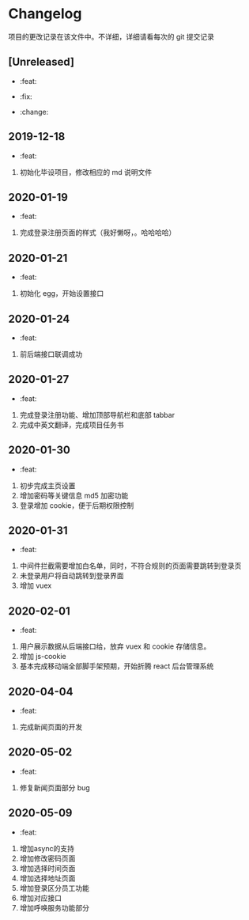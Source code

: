 # Changelog

项目的更改记录在该文件中。不详细，详细请看每次的 git 提交记录

## [Unreleased]

- :feat:

- :fix:

- :change:

## 2019-12-18

- :feat:

1. 初始化毕设项目，修改相应的 md 说明文件

## 2020-01-19

- :feat:

1. 完成登录注册页面的样式（我好懒呀，。哈哈哈哈）

## 2020-01-21

- :feat:

1. 初始化 egg，开始设置接口

## 2020-01-24

- :feat:

1. 前后端接口联调成功

## 2020-01-27

- :feat:

1. 完成登录注册功能、增加顶部导航栏和底部 tabbar
2. 完成中英文翻译，完成项目任务书

## 2020-01-30

- :feat:

1.  初步完成主页设置
2.  增加密码等关键信息 md5 加密功能
3.  登录增加 cookie，便于后期权限控制

## 2020-01-31

- :feat:

1. 中间件拦截需要增加白名单，同时，不符合规则的页面需要跳转到登录页
2. 未登录用户将自动跳转到登录界面
3. 增加 vuex

## 2020-02-01

- :feat:

1. 用户展示数据从后端接口给，放弃 vuex 和 cookie 存储信息。
2. 增加 js-cookie
3. 基本完成移动端全部脚手架预期，开始折腾 react 后台管理系统

## 2020-04-04

- :feat:

1. 完成新闻页面的开发

## 2020-05-02

- :feat:

1. 修复新闻页面部分 bug

## 2020-05-09

- :feat:
1. 增加async的支持
2. 增加修改密码页面
3. 增加选择时间页面
4. 增加选择地址页面
5. 增加登录区分员工功能
6. 增加对应接口
7. 增加呼唤服务功能部分
